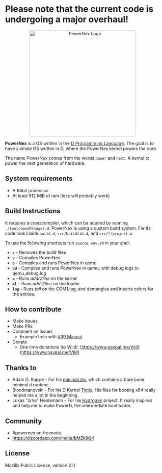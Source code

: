 # **Please note that the current code is undergoing a major overhaul!**

<p align="center">
<img alt="PowerNex Logo" width="346" src="https://github.com/PowerNex/PowerNex/raw/master/data/logo.png">
</p>


**PowerNex** is a OS written in the [D Programming Language](https://dlang.org).
The goal is to have a whole OS written in D, where the PowerNex kernel powers the core.

The name PowerNex comes from the words `power` and `next`. A kernel to power the
next generation of hardware.

## System requirements ##
- A 64bit processor
- At least 512 MiB of ram (less will probably work)

## Build Instructions ##
It requires a crosscompiler, which can be aquired by running `./toolchainManager.d`.
PowerNex is using a custom build system. For its code look inside `build.d`, `src/buildlib.d`, and `src/*/project.d`.

To use the following shortcuts run `source env.sh` in your shell.
- **`c`** - Removes the build files
- **`v`** - Compiles PowerNex
- **`b`** - Compiles and runs PowerNex in qemu
- **`bd`** - Compiles and runs PowerNex in qemu, with debug logs to qemu_debug.log
- **`a`** - Runs *addr2line* on the kernel
- **`al`** - Runs *addr2line* on the loader
- **`log`** - Runs *tail* on the COM1.log, and demangles and inserts colors for the entries.

## How to contribute ##
- Make issues
- Make PRs
- Comment on issues
  - Example help with [#30 Mascot](https://github.com/PowerNex/PowerNex/issues/30)
- Donate
  - One time donations (to Wild): [https://www.paypal.me/Vild](https://www.paypal.me/Vild)

## Thanks to ##
- Adam D. Ruppe - For his [minimal.zip](http://arsdnet.net/dcode/minimal.zip), which contains a bare bone minimal d runtime.
- Bloodmanovski - For his D Kernel [Trinix](https://github.com/Bloodmanovski/Trinix), His files for booting x64 really helped me a lot in the beginning.
- Lukas "zrho" Heidemann - For his [Hydrogen](https://github.com/zrho/Hydrogen) project. It really inspired and help me to make PowerD, the intermediate bootloader.

## Community ##
- #powernex on freenode
- https://discordapp.com/invite/bMZk9Q4

## License ##
Mozilla Public License, version 2.0